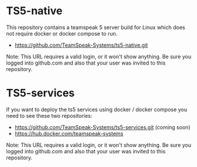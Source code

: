 # TS5-native

This repository contains a teamspeak 5 server build for Linux which does not require docker or docker compose to run.

* https://github.com/TeamSpeak-Systems/ts5-native.git

Note: This URL requires a valid login, or it won't show anything. Be sure you logged into github.com and also that your user was invited to this repository.

# TS5-services

If you want to deploy the ts5 services using docker / docker compose you need to see these two repositories:

* https://github.com/TeamSpeak-Systems/ts5-services.git (coming soon)
* https://hub.docker.com/teamspeak-systems

Note: This URL requires a valid login, or it won't show anything. Be sure you logged into github.com and also that your user was invited to this repository.
